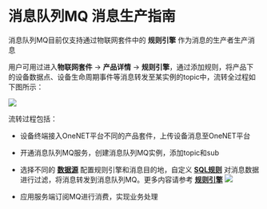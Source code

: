 # 消息队列MQ 消息生产指南

消息队列MQ目前仅支持通过物联网套件中的 **规则引擎** 作为消息的生产者生产消息

用户可用过进入**物联网套件** -> **产品详情** -> **规则引擎**，通过添加规则，将产品下的设备数据点、设备生命周期事件等消息转发至某实例的topic中，流转全过程如下图所示：

![](/images/mq/消息流转MQ示意图.png)

流转过程包括：

- 设备终端接入OneNET平台不同的产品套件，上传设备消息至OneNET平台
- 开通消息队列MQ服务，创建消息队列MQ实例，添加topic和sub
- 选择不同的 [**数据源**](https://open.iot.10086.cn/doc/mqtt/book/manual/rule-engine/dataFormat.html) 配置规则引擎和消息目的地，自定义 [**SQL规则**](https://open.iot.10086.cn/doc/mqtt/book/manual/rule-engine/SQL.html) 对消息数据进行过滤，将消息转发到消息队列MQ。更多内容请参考 [**规则引擎**](https://open.iot.10086.cn/doc/mqtt/book/manual/rule-engine/introduce.html)
![](/images/rule-engine/规则入口.jpg)

- 应用服务端订阅MQ进行消费，实现业务处理


